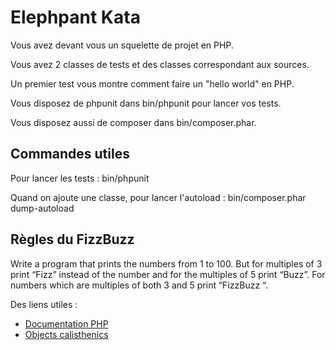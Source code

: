 <h1>Elephpant Kata</h1>

Vous avez devant vous un squelette de projet en PHP.

Vous avez 2 classes de tests et des classes correspondant aux sources.

Un premier test vous montre comment faire un "hello world" en PHP.

Vous disposez de phpunit dans bin/phpunit pour lancer vos tests.

Vous disposez aussi de composer dans bin/composer.phar.

<h2>Commandes utiles</h2>

Pour lancer les tests : bin/phpunit

Quand on ajoute une classe, pour lancer l'autoload : bin/composer.phar dump-autoload

<h2>Règles du FizzBuzz</h2>
Write a program that prints the numbers from 1 to 100. But for multiples of 3 print “Fizz” instead of the number and for the multiples of 5 print “Buzz”. For numbers which are multiples of both 3 and 5 print “FizzBuzz “.

Des liens utiles : 
* [Documentation PHP](https://secure.php.net/docs.php)
* [Objects calisthenics](http://williamdurand.fr/2013/06/03/object-calisthenics/)
